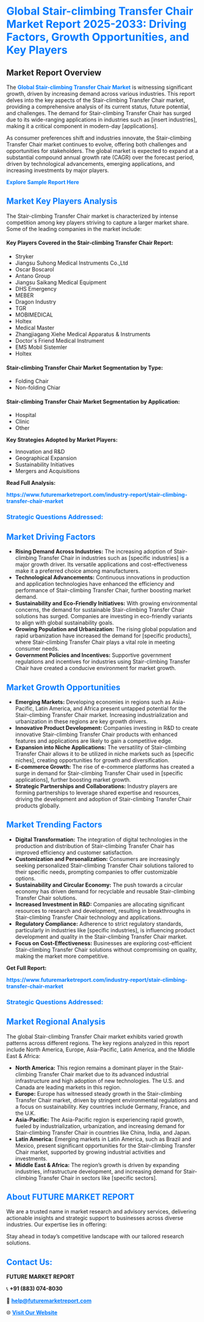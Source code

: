 <h1 style="color: #007BFF;">Global Stair-climbing Transfer Chair Market Report 2025-2033: Driving Factors, Growth Opportunities, and Key Players</h1>

<section id="overview">
<h2>Market Report Overview</h2>
<p>The <a href="https://www.futuremarketreport.com/industry-report/stair-climbing-transfer-chair-market" style="color: #007BFF; text-decoration: none;"><strong>Global Stair-climbing Transfer Chair Market</strong></a> is witnessing significant growth, driven by increasing demand across various industries. This report delves into the key aspects of the Stair-climbing Transfer Chair market, providing a comprehensive analysis of its current status, future potential, and challenges. The demand for Stair-climbing Transfer Chair has surged due to its wide-ranging applications in industries such as [insert industries], making it a critical component in modern-day [applications].</p>
<p>As consumer preferences shift and industries innovate, the Stair-climbing Transfer Chair market continues to evolve, offering both challenges and opportunities for stakeholders. The global market is expected to expand at a substantial compound annual growth rate (CAGR) over the forecast period, driven by technological advancements, emerging applications, and increasing investments by major players.</p>
</section>

<section id="overview">
<p><a href="https://www.futuremarketreport.com/request-sample/reportId=78134" style="color: #007BFF; text-decoration: none;"><strong>Explore Sample Report Here</strong></a></p>
</section>

<section id="key-players">
<h2 style="color: #007BFF;">Market Key Players Analysis</h2>
<p>The Stair-climbing Transfer Chair market is characterized by intense competition among key players striving to capture a larger market share. Some of the leading companies in the market include:</p>
<h4>Key Players Covered in the Stair-climbing Transfer Chair Report:</h4>
<ul><li>Stryker</li><li>Jiangsu Suhong Medical Instruments Co.,Ltd</li><li>Oscar Boscarol</li><li>Antano Group</li><li>Jiangsu Saikang Medical Equipment</li><li>DHS Emergency</li><li>MEBER</li><li>Dragon Industry</li><li>TGR</li><li>MOBIMEDICAL</li><li>Holtex</li><li>Medical Master</li><li>Zhangjiagang Xiehe Medical Apparatus &amp; Instruments</li><li>Doctor`s Friend Medical Instrument</li><li>EMS Mobil Sistemler</li><li>Holtex</li></ul>
<h4>Stair-climbing Transfer Chair Market Segmentation by Type:</h4>
<ul><li>Folding Chair</li><li>Non-folding Chiar</li></ul>

<h4>Stair-climbing Transfer Chair Market Segmentation by Application:</h4>
<ul><li>Hospital</li><li>Clinic</li><li>Other</li></ul>
<p><strong>Key Strategies Adopted by Market Players:</strong></p>
<ul>
<li>Innovation and R&D</li>
<li>Geographical Expansion</li>
<li>Sustainability Initiatives</li>
<li>Mergers and Acquisitions</li>
</ul>
</section>

<section>
<p><strong>Read Full Analysis: </strong></p><a href="https://www.futuremarketreport.com/industry-report/stair-climbing-transfer-chair-market" style="color: #007BFF; text-decoration: none;"><strong>https://www.futuremarketreport.com/industry-report/stair-climbing-transfer-chair-market</strong></a>
<h3 style="color: #007BFF;">Strategic Questions Addressed:</h3>
</section>

<section id="driving-factors">
<h2 style="color: #007BFF;">Market Driving Factors</h2>
<ul>
<li><strong>Rising Demand Across Industries:</strong> The increasing adoption of Stair-climbing Transfer Chair in industries such as [specific industries] is a major growth driver. Its versatile applications and cost-effectiveness make it a preferred choice among manufacturers.</li>
<li><strong>Technological Advancements:</strong> Continuous innovations in production and application technologies have enhanced the efficiency and performance of Stair-climbing Transfer Chair, further boosting market demand.</li>
<li><strong>Sustainability and Eco-Friendly Initiatives:</strong> With growing environmental concerns, the demand for sustainable Stair-climbing Transfer Chair solutions has surged. Companies are investing in eco-friendly variants to align with global sustainability goals.</li>
<li><strong>Growing Population and Urbanization:</strong> The rising global population and rapid urbanization have increased the demand for [specific products], where Stair-climbing Transfer Chair plays a vital role in meeting consumer needs.</li>
<li><strong>Government Policies and Incentives:</strong> Supportive government regulations and incentives for industries using Stair-climbing Transfer Chair have created a conducive environment for market growth.</li>
</ul>
</section>

<section id="growth-opportunities">
<h2 style="color: #007BFF;">Market Growth Opportunities</h2>
<ul>
<li><strong>Emerging Markets:</strong> Developing economies in regions such as Asia-Pacific, Latin America, and Africa present untapped potential for the Stair-climbing Transfer Chair market. Increasing industrialization and urbanization in these regions are key growth drivers.</li>
<li><strong>Innovative Product Development:</strong> Companies investing in R&D to create innovative Stair-climbing Transfer Chair products with enhanced features and applications are likely to gain a competitive edge.</li>
<li><strong>Expansion into Niche Applications:</strong> The versatility of Stair-climbing Transfer Chair allows it to be utilized in niche markets such as [specific niches], creating opportunities for growth and diversification.</li>
<li><strong>E-commerce Growth:</strong> The rise of e-commerce platforms has created a surge in demand for Stair-climbing Transfer Chair used in [specific applications], further boosting market growth.</li>
<li><strong>Strategic Partnerships and Collaborations:</strong> Industry players are forming partnerships to leverage shared expertise and resources, driving the development and adoption of Stair-climbing Transfer Chair products globally.</li>
</ul>
</section>

<section id="trending-factors">
<h2 style="color: #007BFF;">Market Trending Factors</h2>
<ul>
<li><strong>Digital Transformation:</strong> The integration of digital technologies in the production and distribution of Stair-climbing Transfer Chair has improved efficiency and customer satisfaction.</li>
<li><strong>Customization and Personalization:</strong> Consumers are increasingly seeking personalized Stair-climbing Transfer Chair solutions tailored to their specific needs, prompting companies to offer customizable options.</li>
<li><strong>Sustainability and Circular Economy:</strong> The push towards a circular economy has driven demand for recyclable and reusable Stair-climbing Transfer Chair solutions.</li>
<li><strong>Increased Investment in R&D:</strong> Companies are allocating significant resources to research and development, resulting in breakthroughs in Stair-climbing Transfer Chair technology and applications.</li>
<li><strong>Regulatory Compliance:</strong> Adherence to strict regulatory standards, particularly in industries like [specific industries], is influencing product development and quality in the Stair-climbing Transfer Chair market.</li>
<li><strong>Focus on Cost-Effectiveness:</strong> Businesses are exploring cost-efficient Stair-climbing Transfer Chair solutions without compromising on quality, making the market more competitive.</li>
</ul>
</section>

<section>
<p><strong>Get Full Report: </strong></p><a href="https://www.futuremarketreport.com/industry-report/stair-climbing-transfer-chair-market" style="color: #007BFF; text-decoration: none;"><strong>https://www.futuremarketreport.com/industry-report/stair-climbing-transfer-chair-market</strong></a>
<h3 style="color: #007BFF;">Strategic Questions Addressed:</h3>
</section>


<section id="regional-analysis">
<h2 style="color: #007BFF;">Market Regional Analysis</h2>
<p>The global Stair-climbing Transfer Chair market exhibits varied growth patterns across different regions. The key regions analyzed in this report include North America, Europe, Asia-Pacific, Latin America, and the Middle East & Africa:</p>
<ul>
<li><strong>North America:</strong> This region remains a dominant player in the Stair-climbing Transfer Chair market due to its advanced industrial infrastructure and high adoption of new technologies. The U.S. and Canada are leading markets in this region.</li>
<li><strong>Europe:</strong> Europe has witnessed steady growth in the Stair-climbing Transfer Chair market, driven by stringent environmental regulations and a focus on sustainability. Key countries include Germany, France, and the U.K.</li>
<li><strong>Asia-Pacific:</strong> The Asia-Pacific region is experiencing rapid growth, fueled by industrialization, urbanization, and increasing demand for Stair-climbing Transfer Chair in countries like China, India, and Japan.</li>
<li><strong>Latin America:</strong> Emerging markets in Latin America, such as Brazil and Mexico, present significant opportunities for the Stair-climbing Transfer Chair market, supported by growing industrial activities and investments.</li>
<li><strong>Middle East & Africa:</strong> The region’s growth is driven by expanding industries, infrastructure development, and increasing demand for Stair-climbing Transfer Chair in sectors like [specific sectors].</li>
</ul>
</section>

<footer>
<h2 style="color: #007BFF;">About FUTURE MARKET REPORT</h2>
<p>We are a trusted name in market research and advisory services, delivering actionable insights and strategic support to businesses across diverse industries. Our expertise lies in offering:</p>

<p>Stay ahead in today’s competitive landscape with our tailored research solutions.</p>

<h2 style="color: #007BFF;">Contact Us:</h2>
<p><strong>FUTURE MARKET REPORT</strong></p>
<p>📞 <strong>+91 (883) 074-8030</strong></p>
<p>📧 <strong><a href="mailto:help@futuremarketreport.com" style="color: #007BFF;">help@futuremarketreport.com</a></strong></p>
<p>🌐 <strong><a href="https://www.futuremarketreport.com/" style="color: #007BFF;">Visit Our Website</a></strong></p>
</footer>